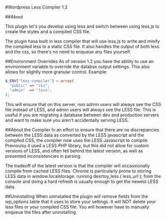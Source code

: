 #Wordpress Less Compiler 1.2

##About

This plugin let's you develop using less and switch between using less.js to create the styles and a compiled CSS file.

The plugin hasa  built in less compiler that will use less.js to write and minify the compiled less to a static CSS file.  It also handles the output of both less and the css, so there's no need to enqueue any files yourself.

##Environment Overrides
As of version 1.2 you have the abliity to use an environment variable to override the databse output settings.  This also allows for slightly more granular control.  Example:

```php
$_ENV["less-compiler"] = array(
  "public" => "css",
  "admin"  => "less",
);
```
This will ensure that on this server, non admin users will always see the CSS file instead of LESS, and admin users will always see the LESS file.  This is useful if you are migrating a database between dev and production servers and want to make sure you aren't accidentally serving LESS.

##About the Compiler
In an effort to ensure that there are no discrepancies between the LESS data as converted by the LESS javascript and the compiled CSS, the compiler now uses the LESS Javascript to compile.  Previoulsy it used a LESS PHP library, but this did not allow for custom versions of LESS, and often fell behind the latest version, as well as presented inconsistencies in parsing.

The tradeoff of the latest version is that the compiler will occassionally compile from cached LESS files.  Chrome is particularly prone to storing LESS data in window.localstorage.  running desrtoy_less ( less_url ); from the console and doing a hard refresh is usually enough to get the newest LESS data.

##Uninstalling
When uninstalled the plugin will remove fields from the wp_options table that it uses to store your settings.  It will NOT delete your less files or your compiled CSS file.  You will however have to manually enqueue the files after uninstalling.


